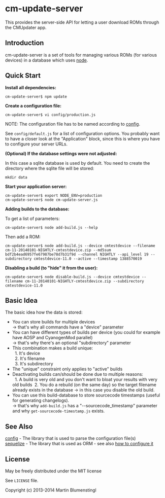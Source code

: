cm-update-server
================

This provides the server-side API for letting a user download ROMs through the CMUpdater app.

Introduction
------------

cm-update-server is a set of tools for managing various ROMs (for various devices) in a database which uses [node](http://nodejs.org).


Quick Start
-----------

**Install all dependencies:**

    cm-update-server$ npm update

**Create a configuration file:**

    cm-update-server$ vi config/production.js

NOTE: The configuration file has to be named according to [config].

See `config/default.js` for a list of configuration options.
You probably want to have a closer look at the "Application" block, since this is where you have to configure your server URLs.

**(Optional) If the database settings were not adjusted:**

In this case a sqlite database is used by default. You need to create the directory where the sqlite file will be stored:

    mkdir data

**Start your application server:**

    cm-update-server$ export NODE_ENV=production
    cm-update-server$ node cm-update-server.js

**Adding builds to the database:**

To get a list of parameters:

    cm-update-server$ node add-build.js --help

Then add a ROM:

    cm-update-server$ node add-build.js --device cmtestdevice --filename cm-11-20140101-NIGHTLY-cmtestdevice.zip --md5sum bdf2b4ead6957fe67987be78d7b31f9d --channel NIGHTLY --api_level 19 --subdirectory cmtestdevice-11.0 --active --timestamp 1388570019

**Disabling a build (to "hide" it from the user):**

    cm-update-server$ node disable-build.js --device cmtestdevice --filename cm-11-20140101-NIGHTLY-cmtestdevice.zip --subdirectory cmtestdevice-11.0


Basic Idea
----------

The basic idea how the data is stored:
* You can store builds for multiple devices<br /> -> that's why all commands have a "device" parameter
* You can have different types of builds per device (you could for example have AOSP and CyanogenMod parallel)<br />-> that's why there's an optional "subdirectory" parameter
* This combination makes a build unique:<br />&nbsp;&nbsp;1. It's device<br />&nbsp;&nbsp;2. It's filename<br />&nbsp;&nbsp;3. It's subdirectory
* The "unique" constraint only applies to "active" builds
* Deactivating builds can/should be done due to multiple reasons:<br />&nbsp;&nbsp;1. A build is very old and you don't want to bloat your results with very old builds&nbsp;&nbsp;2. You do a rebuild (on the same day) so the target filename already exists in the database -> in this case you disable the old build.
* You can use this build-database to store sourcecode timestamps (useful for generating changelogs).<br />-> that's why `add-build.js` has a "--sourcecode_timestamp" parameter and why `get-sourcecode-timestamp.js` exists.


See Also
--------

[config] - The library that is used to parse the configuration file(s)<br>
[sequelize] - The library that is used as ORM - see also [how to configure it](http://sequelizejs.com/docs/latest/usage)<br>

License
-------

May be freely distributed under the MIT license

See `LICENSE` file.

Copyright (c) 2013-2014 Martin Blumenstingl

  [config]: http://lorenwest.github.com/node-config/latest
  [sequelize]: http://www.sequelizejs.com
